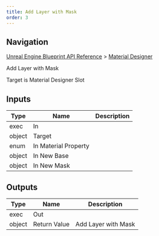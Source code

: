 ```yaml
---
title: Add Layer with Mask
order: 3
---
```

## Navigation

[Unreal Engine Blueprint API Reference](https://dev.epicgames.com/documentation/en-us/unreal-engine/BlueprintAPI) > [Material Designer](https://dev.epicgames.com/documentation/en-us/unreal-engine/BlueprintAPI/MaterialDesigner)

Add Layer with Mask

Target is Material Designer Slot

## Inputs

| Type | Name | Description |
| --- | --- | --- |
| exec | In |  |
| object | Target |  |
| enum | In Material Property |  |
| object | In New Base |  |
| object | In New Mask |  |

## Outputs

| Type | Name | Description |
| --- | --- | --- |
| exec | Out |  |
| object | Return Value | Add Layer with Mask |
